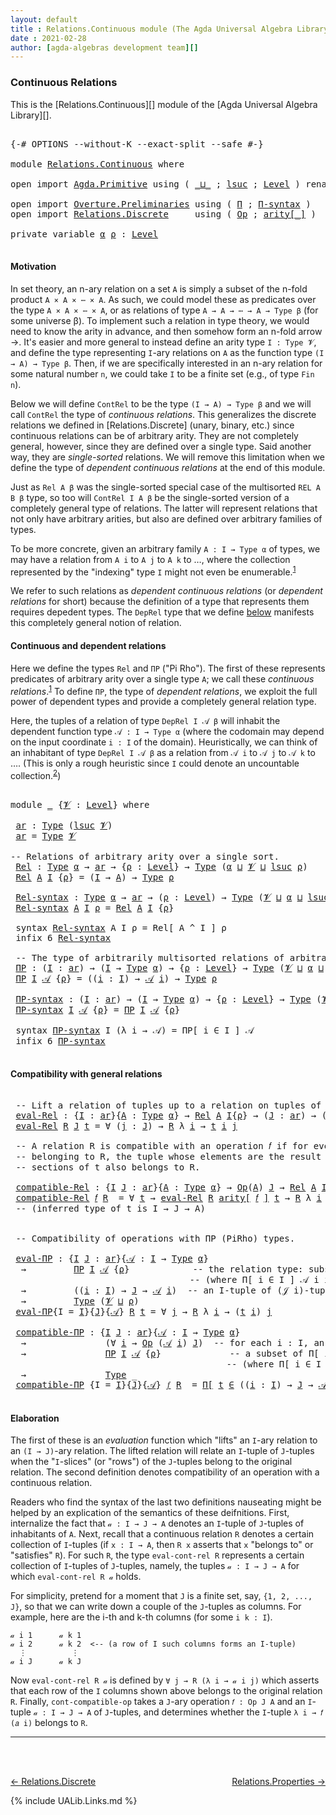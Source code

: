 ```yaml
---
layout: default
title : Relations.Continuous module (The Agda Universal Algebra Library)
date : 2021-02-28
author: [agda-algebras development team][]
---
```


### <a id="continuous-relations">Continuous Relations</a>

This is the [Relations.Continuous][] module of the [Agda Universal Algebra Library][].

<pre class="Agda">

<a id="321" class="Symbol">{-#</a> <a id="325" class="Keyword">OPTIONS</a> <a id="333" class="Pragma">--without-K</a> <a id="345" class="Pragma">--exact-split</a> <a id="359" class="Pragma">--safe</a> <a id="366" class="Symbol">#-}</a>

<a id="371" class="Keyword">module</a> <a id="378" href="Relations.Continuous.html" class="Module">Relations.Continuous</a> <a id="399" class="Keyword">where</a>

<a id="406" class="Keyword">open</a> <a id="411" class="Keyword">import</a> <a id="418" href="Agda.Primitive.html" class="Module">Agda.Primitive</a> <a id="433" class="Keyword">using</a> <a id="439" class="Symbol">(</a> <a id="441" href="Agda.Primitive.html#810" class="Primitive Operator">_⊔_</a> <a id="445" class="Symbol">;</a> <a id="447" href="Agda.Primitive.html#780" class="Primitive">lsuc</a> <a id="452" class="Symbol">;</a> <a id="454" href="Agda.Primitive.html#597" class="Postulate">Level</a> <a id="460" class="Symbol">)</a> <a id="462" class="Keyword">renaming</a> <a id="471" class="Symbol">(</a> <a id="473" href="Agda.Primitive.html#326" class="Primitive">Set</a> <a id="477" class="Symbol">to</a> <a id="480" class="Primitive">Type</a> <a id="485" class="Symbol">)</a>

<a id="488" class="Keyword">open</a> <a id="493" class="Keyword">import</a> <a id="500" href="Overture.Preliminaries.html" class="Module">Overture.Preliminaries</a> <a id="523" class="Keyword">using</a> <a id="529" class="Symbol">(</a> <a id="531" href="Overture.Preliminaries.html#5774" class="Function">Π</a> <a id="533" class="Symbol">;</a> <a id="535" href="Overture.Preliminaries.html#5854" class="Function">Π-syntax</a> <a id="544" class="Symbol">)</a>
<a id="546" class="Keyword">open</a> <a id="551" class="Keyword">import</a> <a id="558" href="Relations.Discrete.html" class="Module">Relations.Discrete</a>     <a id="581" class="Keyword">using</a> <a id="587" class="Symbol">(</a> <a id="589" href="Relations.Discrete.html#5506" class="Function">Op</a> <a id="592" class="Symbol">;</a> <a id="594" href="Relations.Discrete.html#5695" class="Function Operator">arity[_]</a> <a id="603" class="Symbol">)</a>

<a id="606" class="Keyword">private</a> <a id="614" class="Keyword">variable</a> <a id="623" href="Relations.Continuous.html#623" class="Generalizable">α</a> <a id="625" href="Relations.Continuous.html#625" class="Generalizable">ρ</a> <a id="627" class="Symbol">:</a> <a id="629" href="Agda.Primitive.html#597" class="Postulate">Level</a>

</pre>

#### <a id="motivation">Motivation</a>

In set theory, an n-ary relation on a set `A` is simply a subset of the n-fold product `A × A × ⋯ × A`.  As such, we could model these as predicates over the type `A × A × ⋯ × A`, or as relations of type `A → A → ⋯ → A → Type β` (for some universe β).  To implement such a relation in type theory, we would need to know the arity in advance, and then somehow form an n-fold arrow →.  It's easier and more general to instead define an arity type `I : Type 𝓥`, and define the type representing `I`-ary relations on `A` as the function type `(I → A) → Type β`.  Then, if we are specifically interested in an n-ary relation for some natural number `n`, we could take `I` to be a finite set (e.g., of type `Fin n`).

Below we will define `ContRel` to be the type `(I → A) → Type β` and we will call `ContRel` the type of *continuous relations*.  This generalizes the discrete relations we defined in [Relations.Discrete] (unary, binary, etc.) since continuous relations can be of arbitrary arity.  They are not completely general, however, since they are defined over a single type. Said another way, they are *single-sorted* relations. We will remove this limitation when we define the type of *dependent continuous relations* at the end of this module.

Just as `Rel A β` was the single-sorted special case of the multisorted `REL A B β` type, so too will `ContRel I A β` be the single-sorted version of a completely general type of relations. The latter will represent relations that not only have arbitrary arities, but also are defined over arbitrary families of types.

To be more concrete, given an arbitrary family `A : I → Type α` of types, we may have a relation from `A i` to `A j` to `A k` to …, where the collection represented by the "indexing" type `I` might not even be enumerable.<sup>[1](Relations.Continuous.html#fn1)</sup>

We refer to such relations as *dependent continuous relations* (or *dependent relations* for short) because the definition of a type that represents them requires depedent types.  The `DepRel` type that we define [below](Relations.Continuous.html#dependent-relations) manifests this completely general notion of relation.



#### <a id="continuous-and-dependent-relations">Continuous and dependent relations</a>

Here we define the types `Rel` and `ΠΡ` ("Pi Rho"). The first of these represents predicates of arbitrary arity over a single type `A`; we call these *continuous relations*.<sup>[1](Relations.Continuous.html#fn1)</sup>
To define `ΠΡ`, the type of *dependent relations*, we exploit the full power of dependent types and provide a completely general relation type.

Here, the tuples of a relation of type `DepRel I 𝒜 β` will inhabit the dependent function type `𝒜 : I → Type α` (where the codomain may depend on the input coordinate `i : I` of the domain). Heuristically, we can think of an inhabitant of type `DepRel I 𝒜 β` as a relation from `𝒜 i` to `𝒜 j` to `𝒜 k` to …. (This is only a rough heuristic since `I` could denote an uncountable collection.<sup>[2](Relations.Continuous.html#fn2)</sup>)


<pre class="Agda">

<a id="3756" class="Keyword">module</a> <a id="3763" href="Relations.Continuous.html#3763" class="Module">_</a> <a id="3765" class="Symbol">{</a><a id="3766" href="Relations.Continuous.html#3766" class="Bound">𝓥</a> <a id="3768" class="Symbol">:</a> <a id="3770" href="Agda.Primitive.html#597" class="Postulate">Level</a><a id="3775" class="Symbol">}</a> <a id="3777" class="Keyword">where</a>

 <a id="3785" href="Relations.Continuous.html#3785" class="Function">ar</a> <a id="3788" class="Symbol">:</a> <a id="3790" href="Relations.Continuous.html#480" class="Primitive">Type</a> <a id="3795" class="Symbol">(</a><a id="3796" href="Agda.Primitive.html#780" class="Primitive">lsuc</a> <a id="3801" href="Relations.Continuous.html#3766" class="Bound">𝓥</a><a id="3802" class="Symbol">)</a>
 <a id="3805" href="Relations.Continuous.html#3785" class="Function">ar</a> <a id="3808" class="Symbol">=</a> <a id="3810" href="Relations.Continuous.html#480" class="Primitive">Type</a> <a id="3815" href="Relations.Continuous.html#3766" class="Bound">𝓥</a>

<a id="3818" class="Comment">-- Relations of arbitrary arity over a single sort.</a>
 <a id="3871" href="Relations.Continuous.html#3871" class="Function">Rel</a> <a id="3875" class="Symbol">:</a> <a id="3877" href="Relations.Continuous.html#480" class="Primitive">Type</a> <a id="3882" href="Relations.Continuous.html#623" class="Generalizable">α</a> <a id="3884" class="Symbol">→</a> <a id="3886" href="Relations.Continuous.html#3785" class="Function">ar</a> <a id="3889" class="Symbol">→</a> <a id="3891" class="Symbol">{</a><a id="3892" href="Relations.Continuous.html#3892" class="Bound">ρ</a> <a id="3894" class="Symbol">:</a> <a id="3896" href="Agda.Primitive.html#597" class="Postulate">Level</a><a id="3901" class="Symbol">}</a> <a id="3903" class="Symbol">→</a> <a id="3905" href="Relations.Continuous.html#480" class="Primitive">Type</a> <a id="3910" class="Symbol">(</a><a id="3911" href="Relations.Continuous.html#623" class="Generalizable">α</a> <a id="3913" href="Agda.Primitive.html#810" class="Primitive Operator">⊔</a> <a id="3915" href="Relations.Continuous.html#3766" class="Bound">𝓥</a> <a id="3917" href="Agda.Primitive.html#810" class="Primitive Operator">⊔</a> <a id="3919" href="Agda.Primitive.html#780" class="Primitive">lsuc</a> <a id="3924" href="Relations.Continuous.html#3892" class="Bound">ρ</a><a id="3925" class="Symbol">)</a>
 <a id="3928" href="Relations.Continuous.html#3871" class="Function">Rel</a> <a id="3932" href="Relations.Continuous.html#3932" class="Bound">A</a> <a id="3934" href="Relations.Continuous.html#3934" class="Bound">I</a> <a id="3936" class="Symbol">{</a><a id="3937" href="Relations.Continuous.html#3937" class="Bound">ρ</a><a id="3938" class="Symbol">}</a> <a id="3940" class="Symbol">=</a> <a id="3942" class="Symbol">(</a><a id="3943" href="Relations.Continuous.html#3934" class="Bound">I</a> <a id="3945" class="Symbol">→</a> <a id="3947" href="Relations.Continuous.html#3932" class="Bound">A</a><a id="3948" class="Symbol">)</a> <a id="3950" class="Symbol">→</a> <a id="3952" href="Relations.Continuous.html#480" class="Primitive">Type</a> <a id="3957" href="Relations.Continuous.html#3937" class="Bound">ρ</a>

 <a id="3961" href="Relations.Continuous.html#3961" class="Function">Rel-syntax</a> <a id="3972" class="Symbol">:</a> <a id="3974" href="Relations.Continuous.html#480" class="Primitive">Type</a> <a id="3979" href="Relations.Continuous.html#623" class="Generalizable">α</a> <a id="3981" class="Symbol">→</a> <a id="3983" href="Relations.Continuous.html#3785" class="Function">ar</a> <a id="3986" class="Symbol">→</a> <a id="3988" class="Symbol">(</a><a id="3989" href="Relations.Continuous.html#3989" class="Bound">ρ</a> <a id="3991" class="Symbol">:</a> <a id="3993" href="Agda.Primitive.html#597" class="Postulate">Level</a><a id="3998" class="Symbol">)</a> <a id="4000" class="Symbol">→</a> <a id="4002" href="Relations.Continuous.html#480" class="Primitive">Type</a> <a id="4007" class="Symbol">(</a><a id="4008" href="Relations.Continuous.html#3766" class="Bound">𝓥</a> <a id="4010" href="Agda.Primitive.html#810" class="Primitive Operator">⊔</a> <a id="4012" href="Relations.Continuous.html#623" class="Generalizable">α</a> <a id="4014" href="Agda.Primitive.html#810" class="Primitive Operator">⊔</a> <a id="4016" href="Agda.Primitive.html#780" class="Primitive">lsuc</a> <a id="4021" href="Relations.Continuous.html#3989" class="Bound">ρ</a><a id="4022" class="Symbol">)</a>
 <a id="4025" href="Relations.Continuous.html#3961" class="Function">Rel-syntax</a> <a id="4036" href="Relations.Continuous.html#4036" class="Bound">A</a> <a id="4038" href="Relations.Continuous.html#4038" class="Bound">I</a> <a id="4040" href="Relations.Continuous.html#4040" class="Bound">ρ</a> <a id="4042" class="Symbol">=</a> <a id="4044" href="Relations.Continuous.html#3871" class="Function">Rel</a> <a id="4048" href="Relations.Continuous.html#4036" class="Bound">A</a> <a id="4050" href="Relations.Continuous.html#4038" class="Bound">I</a> <a id="4052" class="Symbol">{</a><a id="4053" href="Relations.Continuous.html#4040" class="Bound">ρ</a><a id="4054" class="Symbol">}</a>

 <a id="4058" class="Keyword">syntax</a> <a id="4065" href="Relations.Continuous.html#3961" class="Function">Rel-syntax</a> <a id="4076" class="Bound">A</a> <a id="4078" class="Bound">I</a> <a id="4080" class="Bound">ρ</a> <a id="4082" class="Symbol">=</a> <a id="4084" class="Function">Rel[</a> <a id="4089" class="Bound">A</a> <a id="4091" class="Function">^</a> <a id="4093" class="Bound">I</a> <a id="4095" class="Function">]</a> <a id="4097" class="Bound">ρ</a>
 <a id="4100" class="Keyword">infix</a> <a id="4106" class="Number">6</a> <a id="4108" href="Relations.Continuous.html#3961" class="Function">Rel-syntax</a>

 <a id="4121" class="Comment">-- The type of arbitrarily multisorted relations of arbitrary arity</a>
 <a id="4190" href="Relations.Continuous.html#4190" class="Function">ΠΡ</a> <a id="4193" class="Symbol">:</a> <a id="4195" class="Symbol">(</a><a id="4196" href="Relations.Continuous.html#4196" class="Bound">I</a> <a id="4198" class="Symbol">:</a> <a id="4200" href="Relations.Continuous.html#3785" class="Function">ar</a><a id="4202" class="Symbol">)</a> <a id="4204" class="Symbol">→</a> <a id="4206" class="Symbol">(</a><a id="4207" href="Relations.Continuous.html#4196" class="Bound">I</a> <a id="4209" class="Symbol">→</a> <a id="4211" href="Relations.Continuous.html#480" class="Primitive">Type</a> <a id="4216" href="Relations.Continuous.html#623" class="Generalizable">α</a><a id="4217" class="Symbol">)</a> <a id="4219" class="Symbol">→</a> <a id="4221" class="Symbol">{</a><a id="4222" href="Relations.Continuous.html#4222" class="Bound">ρ</a> <a id="4224" class="Symbol">:</a> <a id="4226" href="Agda.Primitive.html#597" class="Postulate">Level</a><a id="4231" class="Symbol">}</a> <a id="4233" class="Symbol">→</a> <a id="4235" href="Relations.Continuous.html#480" class="Primitive">Type</a> <a id="4240" class="Symbol">(</a><a id="4241" href="Relations.Continuous.html#3766" class="Bound">𝓥</a> <a id="4243" href="Agda.Primitive.html#810" class="Primitive Operator">⊔</a> <a id="4245" href="Relations.Continuous.html#623" class="Generalizable">α</a> <a id="4247" href="Agda.Primitive.html#810" class="Primitive Operator">⊔</a> <a id="4249" href="Agda.Primitive.html#780" class="Primitive">lsuc</a> <a id="4254" href="Relations.Continuous.html#4222" class="Bound">ρ</a><a id="4255" class="Symbol">)</a>
 <a id="4258" href="Relations.Continuous.html#4190" class="Function">ΠΡ</a> <a id="4261" href="Relations.Continuous.html#4261" class="Bound">I</a> <a id="4263" href="Relations.Continuous.html#4263" class="Bound">𝒜</a> <a id="4265" class="Symbol">{</a><a id="4266" href="Relations.Continuous.html#4266" class="Bound">ρ</a><a id="4267" class="Symbol">}</a> <a id="4269" class="Symbol">=</a> <a id="4271" class="Symbol">((</a><a id="4273" href="Relations.Continuous.html#4273" class="Bound">i</a> <a id="4275" class="Symbol">:</a> <a id="4277" href="Relations.Continuous.html#4261" class="Bound">I</a><a id="4278" class="Symbol">)</a> <a id="4280" class="Symbol">→</a> <a id="4282" href="Relations.Continuous.html#4263" class="Bound">𝒜</a> <a id="4284" href="Relations.Continuous.html#4273" class="Bound">i</a><a id="4285" class="Symbol">)</a> <a id="4287" class="Symbol">→</a> <a id="4289" href="Relations.Continuous.html#480" class="Primitive">Type</a> <a id="4294" href="Relations.Continuous.html#4266" class="Bound">ρ</a>

 <a id="4298" href="Relations.Continuous.html#4298" class="Function">ΠΡ-syntax</a> <a id="4308" class="Symbol">:</a> <a id="4310" class="Symbol">(</a><a id="4311" href="Relations.Continuous.html#4311" class="Bound">I</a> <a id="4313" class="Symbol">:</a> <a id="4315" href="Relations.Continuous.html#3785" class="Function">ar</a><a id="4317" class="Symbol">)</a> <a id="4319" class="Symbol">→</a> <a id="4321" class="Symbol">(</a><a id="4322" href="Relations.Continuous.html#4311" class="Bound">I</a> <a id="4324" class="Symbol">→</a> <a id="4326" href="Relations.Continuous.html#480" class="Primitive">Type</a> <a id="4331" href="Relations.Continuous.html#623" class="Generalizable">α</a><a id="4332" class="Symbol">)</a> <a id="4334" class="Symbol">→</a> <a id="4336" class="Symbol">{</a><a id="4337" href="Relations.Continuous.html#4337" class="Bound">ρ</a> <a id="4339" class="Symbol">:</a> <a id="4341" href="Agda.Primitive.html#597" class="Postulate">Level</a><a id="4346" class="Symbol">}</a> <a id="4348" class="Symbol">→</a> <a id="4350" href="Relations.Continuous.html#480" class="Primitive">Type</a> <a id="4355" class="Symbol">(</a><a id="4356" href="Relations.Continuous.html#3766" class="Bound">𝓥</a> <a id="4358" href="Agda.Primitive.html#810" class="Primitive Operator">⊔</a> <a id="4360" href="Relations.Continuous.html#623" class="Generalizable">α</a> <a id="4362" href="Agda.Primitive.html#810" class="Primitive Operator">⊔</a> <a id="4364" href="Agda.Primitive.html#780" class="Primitive">lsuc</a> <a id="4369" href="Relations.Continuous.html#4337" class="Bound">ρ</a><a id="4370" class="Symbol">)</a>
 <a id="4373" href="Relations.Continuous.html#4298" class="Function">ΠΡ-syntax</a> <a id="4383" href="Relations.Continuous.html#4383" class="Bound">I</a> <a id="4385" href="Relations.Continuous.html#4385" class="Bound">𝒜</a> <a id="4387" class="Symbol">{</a><a id="4388" href="Relations.Continuous.html#4388" class="Bound">ρ</a><a id="4389" class="Symbol">}</a> <a id="4391" class="Symbol">=</a> <a id="4393" href="Relations.Continuous.html#4190" class="Function">ΠΡ</a> <a id="4396" href="Relations.Continuous.html#4383" class="Bound">I</a> <a id="4398" href="Relations.Continuous.html#4385" class="Bound">𝒜</a> <a id="4400" class="Symbol">{</a><a id="4401" href="Relations.Continuous.html#4388" class="Bound">ρ</a><a id="4402" class="Symbol">}</a>

 <a id="4406" class="Keyword">syntax</a> <a id="4413" href="Relations.Continuous.html#4298" class="Function">ΠΡ-syntax</a> <a id="4423" class="Bound">I</a> <a id="4425" class="Symbol">(λ</a> <a id="4428" class="Bound">i</a> <a id="4430" class="Symbol">→</a> <a id="4432" class="Bound">𝒜</a><a id="4433" class="Symbol">)</a> <a id="4435" class="Symbol">=</a> <a id="4437" class="Function">ΠΡ[</a> <a id="4441" class="Bound">i</a> <a id="4443" class="Function">∈</a> <a id="4445" class="Bound">I</a> <a id="4447" class="Function">]</a> <a id="4449" class="Bound">𝒜</a>
 <a id="4452" class="Keyword">infix</a> <a id="4458" class="Number">6</a> <a id="4460" href="Relations.Continuous.html#4298" class="Function">ΠΡ-syntax</a>

</pre>

#### <a id="compatibility-with-general-relations">Compatibility with general relations</a>

<pre class="Agda">

 <a id="4590" class="Comment">-- Lift a relation of tuples up to a relation on tuples of tuples.</a>
 <a id="4658" href="Relations.Continuous.html#4658" class="Function">eval-Rel</a> <a id="4667" class="Symbol">:</a> <a id="4669" class="Symbol">{</a><a id="4670" href="Relations.Continuous.html#4670" class="Bound">I</a> <a id="4672" class="Symbol">:</a> <a id="4674" href="Relations.Continuous.html#3785" class="Function">ar</a><a id="4676" class="Symbol">}{</a><a id="4678" href="Relations.Continuous.html#4678" class="Bound">A</a> <a id="4680" class="Symbol">:</a> <a id="4682" href="Relations.Continuous.html#480" class="Primitive">Type</a> <a id="4687" href="Relations.Continuous.html#623" class="Generalizable">α</a><a id="4688" class="Symbol">}</a> <a id="4690" class="Symbol">→</a> <a id="4692" href="Relations.Continuous.html#3871" class="Function">Rel</a> <a id="4696" href="Relations.Continuous.html#4678" class="Bound">A</a> <a id="4698" href="Relations.Continuous.html#4670" class="Bound">I</a><a id="4699" class="Symbol">{</a><a id="4700" href="Relations.Continuous.html#625" class="Generalizable">ρ</a><a id="4701" class="Symbol">}</a> <a id="4703" class="Symbol">→</a> <a id="4705" class="Symbol">(</a><a id="4706" href="Relations.Continuous.html#4706" class="Bound">J</a> <a id="4708" class="Symbol">:</a> <a id="4710" href="Relations.Continuous.html#3785" class="Function">ar</a><a id="4712" class="Symbol">)</a> <a id="4714" class="Symbol">→</a> <a id="4716" class="Symbol">(</a><a id="4717" href="Relations.Continuous.html#4670" class="Bound">I</a> <a id="4719" class="Symbol">→</a> <a id="4721" href="Relations.Continuous.html#4706" class="Bound">J</a> <a id="4723" class="Symbol">→</a> <a id="4725" href="Relations.Continuous.html#4678" class="Bound">A</a><a id="4726" class="Symbol">)</a> <a id="4728" class="Symbol">→</a> <a id="4730" href="Relations.Continuous.html#480" class="Primitive">Type</a> <a id="4735" class="Symbol">(</a><a id="4736" href="Relations.Continuous.html#3766" class="Bound">𝓥</a> <a id="4738" href="Agda.Primitive.html#810" class="Primitive Operator">⊔</a> <a id="4740" href="Relations.Continuous.html#625" class="Generalizable">ρ</a><a id="4741" class="Symbol">)</a>
 <a id="4744" href="Relations.Continuous.html#4658" class="Function">eval-Rel</a> <a id="4753" href="Relations.Continuous.html#4753" class="Bound">R</a> <a id="4755" href="Relations.Continuous.html#4755" class="Bound">J</a> <a id="4757" href="Relations.Continuous.html#4757" class="Bound">t</a> <a id="4759" class="Symbol">=</a> <a id="4761" class="Symbol">∀</a> <a id="4763" class="Symbol">(</a><a id="4764" href="Relations.Continuous.html#4764" class="Bound">j</a> <a id="4766" class="Symbol">:</a> <a id="4768" href="Relations.Continuous.html#4755" class="Bound">J</a><a id="4769" class="Symbol">)</a> <a id="4771" class="Symbol">→</a> <a id="4773" href="Relations.Continuous.html#4753" class="Bound">R</a> <a id="4775" class="Symbol">λ</a> <a id="4777" href="Relations.Continuous.html#4777" class="Bound">i</a> <a id="4779" class="Symbol">→</a> <a id="4781" href="Relations.Continuous.html#4757" class="Bound">t</a> <a id="4783" href="Relations.Continuous.html#4777" class="Bound">i</a> <a id="4785" href="Relations.Continuous.html#4764" class="Bound">j</a>

 <a id="4789" class="Comment">-- A relation R is compatible with an operation 𝑓 if for every tuple t of tuples</a>
 <a id="4871" class="Comment">-- belonging to R, the tuple whose elements are the result of applying 𝑓 to</a>
 <a id="4948" class="Comment">-- sections of t also belongs to R.</a>

 <a id="4986" href="Relations.Continuous.html#4986" class="Function">compatible-Rel</a> <a id="5001" class="Symbol">:</a> <a id="5003" class="Symbol">{</a><a id="5004" href="Relations.Continuous.html#5004" class="Bound">I</a> <a id="5006" href="Relations.Continuous.html#5006" class="Bound">J</a> <a id="5008" class="Symbol">:</a> <a id="5010" href="Relations.Continuous.html#3785" class="Function">ar</a><a id="5012" class="Symbol">}{</a><a id="5014" href="Relations.Continuous.html#5014" class="Bound">A</a> <a id="5016" class="Symbol">:</a> <a id="5018" href="Relations.Continuous.html#480" class="Primitive">Type</a> <a id="5023" href="Relations.Continuous.html#623" class="Generalizable">α</a><a id="5024" class="Symbol">}</a> <a id="5026" class="Symbol">→</a> <a id="5028" href="Relations.Discrete.html#5506" class="Function">Op</a><a id="5030" class="Symbol">(</a><a id="5031" href="Relations.Continuous.html#5014" class="Bound">A</a><a id="5032" class="Symbol">)</a> <a id="5034" href="Relations.Continuous.html#5006" class="Bound">J</a> <a id="5036" class="Symbol">→</a> <a id="5038" href="Relations.Continuous.html#3871" class="Function">Rel</a> <a id="5042" href="Relations.Continuous.html#5014" class="Bound">A</a> <a id="5044" href="Relations.Continuous.html#5004" class="Bound">I</a><a id="5045" class="Symbol">{</a><a id="5046" href="Relations.Continuous.html#625" class="Generalizable">ρ</a><a id="5047" class="Symbol">}</a> <a id="5049" class="Symbol">→</a> <a id="5051" href="Relations.Continuous.html#480" class="Primitive">Type</a> <a id="5056" class="Symbol">(</a><a id="5057" href="Relations.Continuous.html#3766" class="Bound">𝓥</a> <a id="5059" href="Agda.Primitive.html#810" class="Primitive Operator">⊔</a> <a id="5061" href="Relations.Continuous.html#623" class="Generalizable">α</a> <a id="5063" href="Agda.Primitive.html#810" class="Primitive Operator">⊔</a> <a id="5065" href="Relations.Continuous.html#625" class="Generalizable">ρ</a><a id="5066" class="Symbol">)</a>
 <a id="5069" href="Relations.Continuous.html#4986" class="Function">compatible-Rel</a> <a id="5084" href="Relations.Continuous.html#5084" class="Bound">𝑓</a> <a id="5086" href="Relations.Continuous.html#5086" class="Bound">R</a>  <a id="5089" class="Symbol">=</a> <a id="5091" class="Symbol">∀</a> <a id="5093" href="Relations.Continuous.html#5093" class="Bound">t</a> <a id="5095" class="Symbol">→</a> <a id="5097" href="Relations.Continuous.html#4658" class="Function">eval-Rel</a> <a id="5106" href="Relations.Continuous.html#5086" class="Bound">R</a> <a id="5108" href="Relations.Discrete.html#5695" class="Function Operator">arity[</a> <a id="5115" href="Relations.Continuous.html#5084" class="Bound">𝑓</a> <a id="5117" href="Relations.Discrete.html#5695" class="Function Operator">]</a> <a id="5119" href="Relations.Continuous.html#5093" class="Bound">t</a> <a id="5121" class="Symbol">→</a> <a id="5123" href="Relations.Continuous.html#5086" class="Bound">R</a> <a id="5125" class="Symbol">λ</a> <a id="5127" href="Relations.Continuous.html#5127" class="Bound">i</a> <a id="5129" class="Symbol">→</a> <a id="5131" href="Relations.Continuous.html#5084" class="Bound">𝑓</a> <a id="5133" class="Symbol">(</a><a id="5134" href="Relations.Continuous.html#5093" class="Bound">t</a> <a id="5136" href="Relations.Continuous.html#5127" class="Bound">i</a><a id="5137" class="Symbol">)</a>
 <a id="5140" class="Comment">-- (inferred type of t is I → J → A)</a>


 <a id="5180" class="Comment">-- Compatibility of operations with ΠΡ (PiRho) types.</a>

 <a id="5236" href="Relations.Continuous.html#5236" class="Function">eval-ΠΡ</a> <a id="5244" class="Symbol">:</a> <a id="5246" class="Symbol">{</a><a id="5247" href="Relations.Continuous.html#5247" class="Bound">I</a> <a id="5249" href="Relations.Continuous.html#5249" class="Bound">J</a> <a id="5251" class="Symbol">:</a> <a id="5253" href="Relations.Continuous.html#3785" class="Function">ar</a><a id="5255" class="Symbol">}{</a><a id="5257" href="Relations.Continuous.html#5257" class="Bound">𝒜</a> <a id="5259" class="Symbol">:</a> <a id="5261" href="Relations.Continuous.html#5247" class="Bound">I</a> <a id="5263" class="Symbol">→</a> <a id="5265" href="Relations.Continuous.html#480" class="Primitive">Type</a> <a id="5270" href="Relations.Continuous.html#623" class="Generalizable">α</a><a id="5271" class="Symbol">}</a>
  <a id="5275" class="Symbol">→</a>         <a id="5285" href="Relations.Continuous.html#4190" class="Function">ΠΡ</a> <a id="5288" href="Relations.Continuous.html#5247" class="Bound">I</a> <a id="5290" href="Relations.Continuous.html#5257" class="Bound">𝒜</a> <a id="5292" class="Symbol">{</a><a id="5293" href="Relations.Continuous.html#625" class="Generalizable">ρ</a><a id="5294" class="Symbol">}</a>            <a id="5307" class="Comment">-- the relation type: subsets of Π[ i ∈ I ] 𝒜 i</a>
                                  <a id="5389" class="Comment">-- (where Π[ i ∈ I ] 𝒜 i is a type of dependent functions or &quot;tuples&quot;)</a>
  <a id="5462" class="Symbol">→</a>         <a id="5472" class="Symbol">((</a><a id="5474" href="Relations.Continuous.html#5474" class="Bound">i</a> <a id="5476" class="Symbol">:</a> <a id="5478" href="Relations.Continuous.html#5247" class="Bound">I</a><a id="5479" class="Symbol">)</a> <a id="5481" class="Symbol">→</a> <a id="5483" href="Relations.Continuous.html#5249" class="Bound">J</a> <a id="5485" class="Symbol">→</a> <a id="5487" href="Relations.Continuous.html#5257" class="Bound">𝒜</a> <a id="5489" href="Relations.Continuous.html#5474" class="Bound">i</a><a id="5490" class="Symbol">)</a>  <a id="5493" class="Comment">-- an I-tuple of (𝒥 i)-tuples</a>
  <a id="5525" class="Symbol">→</a>         <a id="5535" href="Relations.Continuous.html#480" class="Primitive">Type</a> <a id="5540" class="Symbol">(</a><a id="5541" href="Relations.Continuous.html#3766" class="Bound">𝓥</a> <a id="5543" href="Agda.Primitive.html#810" class="Primitive Operator">⊔</a> <a id="5545" href="Relations.Continuous.html#625" class="Generalizable">ρ</a><a id="5546" class="Symbol">)</a>
 <a id="5549" href="Relations.Continuous.html#5236" class="Function">eval-ΠΡ</a><a id="5556" class="Symbol">{</a><a id="5557" class="Argument">I</a> <a id="5559" class="Symbol">=</a> <a id="5561" href="Relations.Continuous.html#5561" class="Bound">I</a><a id="5562" class="Symbol">}{</a><a id="5564" href="Relations.Continuous.html#5564" class="Bound">J</a><a id="5565" class="Symbol">}{</a><a id="5567" href="Relations.Continuous.html#5567" class="Bound">𝒜</a><a id="5568" class="Symbol">}</a> <a id="5570" href="Relations.Continuous.html#5570" class="Bound">R</a> <a id="5572" href="Relations.Continuous.html#5572" class="Bound">t</a> <a id="5574" class="Symbol">=</a> <a id="5576" class="Symbol">∀</a> <a id="5578" href="Relations.Continuous.html#5578" class="Bound">j</a> <a id="5580" class="Symbol">→</a> <a id="5582" href="Relations.Continuous.html#5570" class="Bound">R</a> <a id="5584" class="Symbol">λ</a> <a id="5586" href="Relations.Continuous.html#5586" class="Bound">i</a> <a id="5588" class="Symbol">→</a> <a id="5590" class="Symbol">(</a><a id="5591" href="Relations.Continuous.html#5572" class="Bound">t</a> <a id="5593" href="Relations.Continuous.html#5586" class="Bound">i</a><a id="5594" class="Symbol">)</a> <a id="5596" href="Relations.Continuous.html#5578" class="Bound">j</a>

 <a id="5600" href="Relations.Continuous.html#5600" class="Function">compatible-ΠΡ</a> <a id="5614" class="Symbol">:</a> <a id="5616" class="Symbol">{</a><a id="5617" href="Relations.Continuous.html#5617" class="Bound">I</a> <a id="5619" href="Relations.Continuous.html#5619" class="Bound">J</a> <a id="5621" class="Symbol">:</a> <a id="5623" href="Relations.Continuous.html#3785" class="Function">ar</a><a id="5625" class="Symbol">}{</a><a id="5627" href="Relations.Continuous.html#5627" class="Bound">𝒜</a> <a id="5629" class="Symbol">:</a> <a id="5631" href="Relations.Continuous.html#5617" class="Bound">I</a> <a id="5633" class="Symbol">→</a> <a id="5635" href="Relations.Continuous.html#480" class="Primitive">Type</a> <a id="5640" href="Relations.Continuous.html#623" class="Generalizable">α</a><a id="5641" class="Symbol">}</a>
  <a id="5645" class="Symbol">→</a>               <a id="5661" class="Symbol">(∀</a> <a id="5664" href="Relations.Continuous.html#5664" class="Bound">i</a> <a id="5666" class="Symbol">→</a> <a id="5668" href="Relations.Discrete.html#5506" class="Function">Op</a> <a id="5671" class="Symbol">(</a><a id="5672" href="Relations.Continuous.html#5627" class="Bound">𝒜</a> <a id="5674" href="Relations.Continuous.html#5664" class="Bound">i</a><a id="5675" class="Symbol">)</a> <a id="5677" href="Relations.Continuous.html#5619" class="Bound">J</a><a id="5678" class="Symbol">)</a>  <a id="5681" class="Comment">-- for each i : I, an operation of type  𝒪(𝒜 i){J} = (J → 𝒜 i) → 𝒜 i</a>
  <a id="5752" class="Symbol">→</a>               <a id="5768" href="Relations.Continuous.html#4190" class="Function">ΠΡ</a> <a id="5771" href="Relations.Continuous.html#5617" class="Bound">I</a> <a id="5773" href="Relations.Continuous.html#5627" class="Bound">𝒜</a> <a id="5775" class="Symbol">{</a><a id="5776" href="Relations.Continuous.html#625" class="Generalizable">ρ</a><a id="5777" class="Symbol">}</a>             <a id="5791" class="Comment">-- a subset of Π[ i ∈ I ] 𝒜 i</a>
                                         <a id="5862" class="Comment">-- (where Π[ i ∈ I ] 𝒜 i is a type of dependent functions or &quot;tuples&quot;)</a>
  <a id="5935" class="Symbol">→</a>               <a id="5951" href="Relations.Continuous.html#480" class="Primitive">Type</a> <a id="5956" class="Symbol">_</a>
 <a id="5959" href="Relations.Continuous.html#5600" class="Function">compatible-ΠΡ</a> <a id="5973" class="Symbol">{</a><a id="5974" class="Argument">I</a> <a id="5976" class="Symbol">=</a> <a id="5978" href="Relations.Continuous.html#5978" class="Bound">I</a><a id="5979" class="Symbol">}{</a><a id="5981" href="Relations.Continuous.html#5981" class="Bound">J</a><a id="5982" class="Symbol">}{</a><a id="5984" href="Relations.Continuous.html#5984" class="Bound">𝒜</a><a id="5985" class="Symbol">}</a> <a id="5987" href="Relations.Continuous.html#5987" class="Bound">𝑓</a> <a id="5989" href="Relations.Continuous.html#5989" class="Bound">R</a>  <a id="5992" class="Symbol">=</a> <a id="5994" href="Overture.Preliminaries.html#5854" class="Function">Π[</a> <a id="5997" href="Relations.Continuous.html#5997" class="Bound">t</a> <a id="5999" href="Overture.Preliminaries.html#5854" class="Function">∈</a> <a id="6001" class="Symbol">((</a><a id="6003" href="Relations.Continuous.html#6003" class="Bound">i</a> <a id="6005" class="Symbol">:</a> <a id="6007" href="Relations.Continuous.html#5978" class="Bound">I</a><a id="6008" class="Symbol">)</a> <a id="6010" class="Symbol">→</a> <a id="6012" href="Relations.Continuous.html#5981" class="Bound">J</a> <a id="6014" class="Symbol">→</a> <a id="6016" href="Relations.Continuous.html#5984" class="Bound">𝒜</a> <a id="6018" href="Relations.Continuous.html#6003" class="Bound">i</a><a id="6019" class="Symbol">)</a> <a id="6021" href="Overture.Preliminaries.html#5854" class="Function">]</a> <a id="6023" href="Relations.Continuous.html#5236" class="Function">eval-ΠΡ</a> <a id="6031" href="Relations.Continuous.html#5989" class="Bound">R</a> <a id="6033" href="Relations.Continuous.html#5997" class="Bound">t</a>

</pre>

#### <a id="elaboration">Elaboration</a>

The first of these is an *evaluation* function which "lifts" an `I`-ary relation to an `(I → J)`-ary relation. The lifted relation will relate an `I`-tuple of `J`-tuples when the "`I`-slices" (or "rows") of the `J`-tuples belong to the original relation. The second definition denotes compatibility of an operation with a continuous relation.

Readers who find the syntax of the last two definitions nauseating might be helped by an explication of the semantics of these deifnitions. First, internalize the fact that `𝒶 : I → J → A` denotes an `I`-tuple of `J`-tuples of inhabitants of `A`. Next, recall that a continuous relation `R` denotes a certain collection of `I`-tuples (if `x : I → A`, then `R x` asserts that `x` "belongs to" or "satisfies" `R`).  For such `R`, the type `eval-cont-rel R` represents a certain collection of `I`-tuples of `J`-tuples, namely, the tuples `𝒶 : I → J → A` for which `eval-cont-rel R 𝒶` holds.

For simplicity, pretend for a moment that `J` is a finite set, say, `{1, 2, ..., J}`, so that we can write down a couple of the `J`-tuples as columns. For example, here are the i-th and k-th columns (for some `i k : I`).

```
𝒶 i 1      𝒶 k 1
𝒶 i 2      𝒶 k 2  <-- (a row of I such columns forms an I-tuple)
  ⋮          ⋮
𝒶 i J      𝒶 k J
```

Now `eval-cont-rel R 𝒶` is defined by `∀ j → R (λ i → 𝒶 i j)` which asserts that each row of the `I` columns shown above belongs to the original relation `R`. Finally, `cont-compatible-op` takes a `J`-ary operation `𝑓 : Op J A` and an `I`-tuple `𝒶 : I → J → A` of `J`-tuples, and determines whether the `I`-tuple `λ i → 𝑓 (𝑎 i)` belongs to `R`.



--------------------------------------

<br>
<br>

[← Relations.Discrete](Relations.Discrete.html)
<span style="float:right;">[Relations.Properties →](Relations.Properties.html)</span>


{% include UALib.Links.md %}

[agda-algebras development team]: https://github.com/ualib/agda-algebras#the-agda-algebras-development-team
